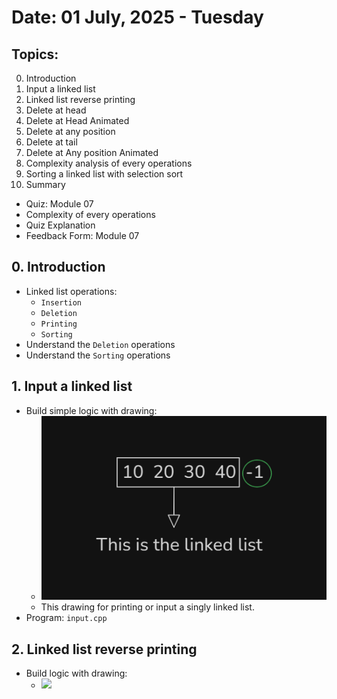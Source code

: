 # Date: 01 July, 2025 - Tuesday

## Topics:
0. Introduction
1. Input a linked list
2. Linked list reverse printing
3. Delete at head
4. Delete at Head Animated
5. Delete at any position
6. Delete at tail
7. Delete at Any position Animated
8. Complexity analysis of every operations
9. Sorting a linked list with selection sort
10. Summary
- Quiz: Module 07
- Complexity of every operations
- Quiz Explanation
- Feedback Form: Module 07

## 0. Introduction
- Linked list operations:
    - `Insertion`
    - `Deletion`
    - `Printing`
    - `Sorting`
- Understand the `Deletion` operations
- Understand the `Sorting` operations

## 1. Input a linked list
- Build simple logic with drawing:
    - <img src="./images/drawing.png" width="500">
    - This drawing for printing or input a singly linked list.
- Program: `input.cpp`

## 2. Linked list reverse printing
- Build logic with drawing:
    - <img src="./images" width="500">